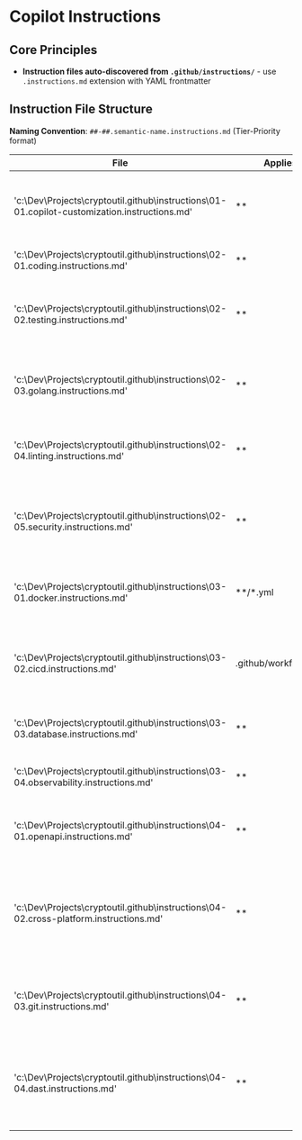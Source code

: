 # Copilot Instructions

## Core Principles
- **Instruction files auto-discovered from `.github/instructions/`** - use `.instructions.md` extension with YAML frontmatter

## Instruction File Structure

**Naming Convention**: `##-##.semantic-name.instructions.md` (Tier-Priority format)

| File | Applies To | Description |
| ------- | --------- | ----------- |
| 'c:\Dev\Projects\cryptoutil\.github\instructions\01-01.copilot-customization.instructions.md' | ** | Instructions for VS Code Copilot customization and critical restrictions |
| 'c:\Dev\Projects\cryptoutil\.github\instructions\02-01.coding.instructions.md' | ** | Instructions for coding patterns and standards |
| 'c:\Dev\Projects\cryptoutil\.github\instructions\02-02.testing.instructions.md' | ** | Instructions for testing patterns, methodologies, and best practices |
| 'c:\Dev\Projects\cryptoutil\.github\instructions\02-03.golang.instructions.md' | ** | Instructions for Go project structure, architecture, and coding standards |
| 'c:\Dev\Projects\cryptoutil\.github\instructions\02-04.linting.instructions.md' | ** | Instructions for code quality, linting, and maintenance standards |
| 'c:\Dev\Projects\cryptoutil\.github\instructions\02-05.security.instructions.md' | ** | Instructions for security implementation, cryptographic operations, and network patterns |
| 'c:\Dev\Projects\cryptoutil\.github\instructions\03-01.docker.instructions.md' | **/*.yml | Instructions for Docker and Docker Compose configuration |
| 'c:\Dev\Projects\cryptoutil\.github\instructions\03-02.cicd.instructions.md' | .github/workflows/*.yml | Instructions for CI/CD workflow configuration, service connectivity verification, and act testing |
| 'c:\Dev\Projects\cryptoutil\.github\instructions\03-03.database.instructions.md' | ** | Instructions for database operations and ORM patterns |
| 'c:\Dev\Projects\cryptoutil\.github\instructions\03-04.observability.instructions.md' | ** | Instructions for observability and monitoring implementation |
| 'c:\Dev\Projects\cryptoutil\.github\instructions\04-01.openapi.instructions.md' | ** | Instructions for OpenAPI specification and code generation |
| 'c:\Dev\Projects\cryptoutil\.github\instructions\04-02.cross-platform.instructions.md' | ** | Instructions for platform-specific tooling: PowerShell, scripts, command restrictions, Docker pre-pull |
| 'c:\Dev\Projects\cryptoutil\.github\instructions\04-03.git.instructions.md' | ** | Instructions for Git workflow, conventional commits, PRs, and documentation |
| 'c:\Dev\Projects\cryptoutil\.github\instructions\04-04.dast.instructions.md' | ** | Instructions for Dynamic Application Security Testing (DAST): Nuclei scanning, ZAP testing |
